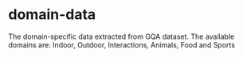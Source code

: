# domain-data

The domain-specific data extracted from GQA dataset.
The available domains are: Indoor, Outdoor, Interactions, Animals, Food and Sports
